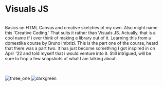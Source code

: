 # Visuals JS 
<br>
Basics on HTML Canvas and creative sketches of my own. Also might name this 'Creative Coding.' 
That suits it rather than Visuals JS. Actually, that is a cool name if i ever think of making a library out of it. Learning this from a domestika course by Bruno Imbrizi. This is the part one of the course, heard that there was a part two. 
It has just become something I got inspired in on April '22 and told myself that i would venture into it. Still intrigued, will be sure to frop a few snapshots of what I am talking about.
<br><br><br>

![three_one](https://github.com/magvtv/VisualJS/assets/62017731/d17ac88f-a254-4383-b37f-fbed61694ea4)
![darkgreen](https://github.com/magvtv/VisualJS/assets/62017731/3dc76368-09ed-4a4d-bb54-49a899962faa)
